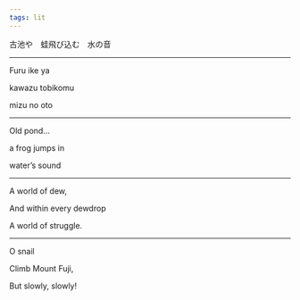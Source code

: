 ```yaml
---
tags: lit
---
```


古池や　蛙飛び込む　水の音

---

Furu ike ya

kawazu tobikomu

mizu no oto

---

Old pond…

a frog jumps in

water’s sound

---

A world of dew,

And within every dewdrop

A world of struggle.

---

O snail

Climb Mount Fuji,

But slowly, slowly!
